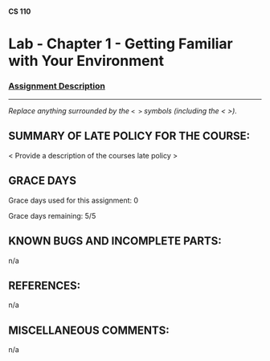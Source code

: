 #### CS 110
# Lab - Chapter 1 - Getting Familiar with Your Environment

### [Assignment Description](https://docs.google.com/document/d/1j0CNd4KglkOGcRWAJZoJ__PEirOluNjHWm0NtmvEVRo/edit?usp=sharing)

***

_Replace anything surrounded by the `< >` symbols (including the < >)._

## SUMMARY OF LATE POLICY FOR THE COURSE:
 < Provide a  description of the courses late policy >

## GRACE DAYS
Grace days used for this assignment: 0

Grace days remaining: 5/5

## KNOWN BUGS AND INCOMPLETE PARTS:
 n/a

## REFERENCES:
 n/a

## MISCELLANEOUS COMMENTS:
 n/a